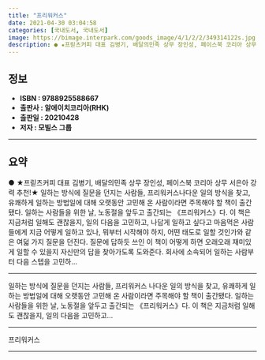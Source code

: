 ```yaml
---
title: "프리워커스"
date: 2021-04-30 03:04:58
categories: [국내도서, 국내도서]
image: https://bimage.interpark.com/goods_image/4/1/2/2/349314122s.jpg
description: ● ★프릳츠커피 대표 김병기, 배달의민족 상무 장인성, 페이스북 코리아 상무 서은아 강력 추천!★ 일하는 방식에 질문을 던지는 사람들, 프리워커스나다운 일의 방식을 찾고, 유쾌하게 일하는 방법일에 대해 오랫동안 고민해 온 사람이라면 주목해야 할 책이 출간됐다. 일하는 사람들을 위한 날
---
```


## **정보**

- **ISBN : 9788925588667**
- **출판사 : 알에이치코리아(RHK)**
- **출판일 : 20210428**
- **저자 : 모빌스 그룹**

------



## **요약**

●  ★프릳츠커피 대표 김병기, 배달의민족 상무 장인성, 페이스북 코리아 상무 서은아 강력 추천!★ 일하는 방식에 질문을 던지는 사람들, 프리워커스나다운 일의 방식을 찾고, 유쾌하게 일하는 방법일에 대해 오랫동안 고민해 온 사람이라면 주목해야 할 책이 출간됐다. 일하는 사람들을 위한 날, 노동절을 앞두고 출간되는 《프리워커스》다. 이 책은 지금처럼 일해도 괜찮을지, 일의 다음을 고민하고, 나답게 일하고 싶다고 마음먹은 사람들에게 지금 어떻게 일하고 있나, 뭐부터 시작해야 하지, 어떤 태도로 일할 것인가와 같은 여덟 가지 질문을 던진다. 질문에 답하듯 쓰인 이 책이 어떻게 하면 오래오래 재미있게 일할 수 있을지 자신만의 답을 찾아가도록 도와준다. 회사에 소속되어 일하는 사람부터 다음 스텝을 고민하...

------

일하는 방식에 질문을 던지는 사람들, 프리워커스
나다운 일의 방식을 찾고, 유쾌하게 일하는 방법일에 대해 오랫동안 고민해 온 사람이라면 주목해야 할 책이 출간됐다. 일하는 사람들을 위한 날, 노동절을 앞두고 출간되는 《프리워커스》다. 이 책은 지금처럼 일해도 괜찮을지, 일의 다음을 고민하고... 

------


프리워커스 

------


